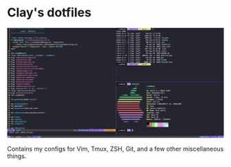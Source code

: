 # Clay's dotfiles

![dotfiles](dotfiles.png)

Contains my configs for Vim, Tmux, ZSH, Git, and a few other miscellaneous things.
